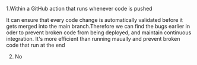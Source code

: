 1.Within a GitHub action that runs whenever code is pushed

It can ensure that every code change is automatically validated before it gets merged into the main branch.Therefore we can find the bugs earlier in oder to prevent broken code from being deployed, and maintain continuous integration. It's more efficient than running maually and prevent broken code that run at the end

2. No





